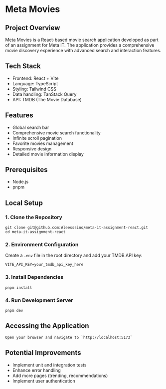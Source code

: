 # Meta Movies

## Project Overview

Meta Movies is a React-based movie search application developed as part of an assignment for Meta IT. The application provides a comprehensive movie discovery experience with advanced search and interaction features.

## Tech Stack

- Frontend: React + Vite
- Language: TypeScript
- Styling: Tailwind CSS
- Data handling: TanStack Query
- API: TMDB (The Movie Database)

## Features

- Global search bar
- Comprehensive movie search functionality
- Infinite scroll pagination
- Favorite movies management
- Responsive design
- Detailed movie information display

## Prerequisites

- Node.js
- pnpm

## Local Setup

### 1. Clone the Repository

    
    git clone git@github.com:Aleesssino/meta-it-assignment-react.git
    cd meta-it-assignment-react
    

### 2. Environment Configuration

Create a `.env` file in the root directory and add your TMDB API key:

    
    VITE_API_KEY=your_tmdb_api_key_here
    

### 3. Install Dependencies

    
    pnpm install
    

### 4. Run Development Server

    
    pnpm dev
   

## Accessing the Application

    Open your browser and navigate to `http://localhost:5173`

## Potential Improvements

- Implement unit and integration tests
- Enhance error handling
- Add more pages (trending, recommendations)
- Implement user authentication
